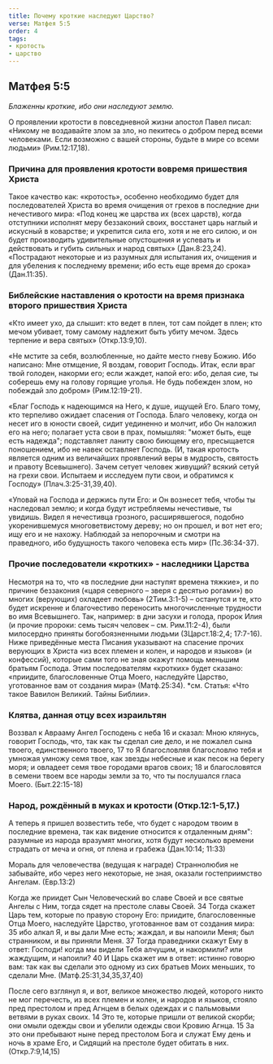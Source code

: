 ```yaml
---
title: Почему кроткие наследуют Царство?
verse: Матфея 5:5
order: 4
tags: 
- кротость
- царство
---
```


## Матфея 5:5

*Блаженны кроткие, ибо они наследуют землю.* 

О проявлении кротости в повседневной жизни апостол Павел писал: «Никому не воздавайте злом за зло, но пекитесь о добром перед всеми человеками.  Если возможно с вашей стороны, будьте в мире со всеми людьми» (Рим.12:17,18). 

### Причина для проявления кротости вовремя пришествия Христа

Такое качество как: «кротость», особенно необходимо будет для последователей Христа во время очищения от грехов в последние дни нечестивого мира: «Под конец же царства их (всех царств), когда отступники исполнят меру беззаконий своих, восстанет царь наглый и искусный в коварстве; и укрепится сила его, хотя и не его силою, и он будет производить удивительные опустошения и успевать и действовать и губить сильных и народ святых» (Дан.8:23,24). «Пострадают некоторые и из разумных для испытания их, очищения и для убеления к последнему времени; ибо есть еще время до срока» (Дан.11:35).

### Библейские наставления о кротости на время признака второго пришествия Христа

«Кто имеет ухо, да слышит: кто ведет в плен, тот сам пойдет в плен; кто мечом убивает, тому самому надлежит быть убиту мечом. Здесь терпение и вера святых» (Откр.13:9,10). 

«Не мстите за себя, возлюбленные, но дайте место гневу Божию. Ибо написано: Мне отмщение, Я воздам, говорит Господь. Итак, если враг твой голоден, накорми его; если жаждет, напой его: ибо, делая сие, ты соберешь ему на голову горящие уголья.  Не будь побежден злом, но побеждай зло добром» (Рим.12:19-21). 

«Благ Господь к надеющимся на Него, к душе, ищущей Его.  Благо тому, кто терпеливо ожидает спасения от Господа.  Благо человеку, когда он несет иго в юности своей, сидит уединенно и молчит, ибо Он наложил его на него;  полагает уста свои в прах, помышляя: "может быть, еще есть надежда";  подставляет ланиту свою биющему его, пресыщается поношением,  ибо не навек оставляет Господь.  (И, такая кротость является одним из величайших проявлений веры в мудрость, святость и правоту Всевышнего).   Зачем сетует человек живущий? всякий сетуй на грехи свои.  Испытаем и исследуем пути свои, и обратимся к Господу» (Плач.3:25-31,39,40). 

«Уповай на Господа и держись пути Его: и Он вознесет тебя, чтобы ты наследовал землю; и когда будут истребляемы нечестивые, ты увидишь. Видел я нечестивца грозного, расширявшегося, подобно укоренившемуся многоветвистому дереву;  но он прошел, и вот нет его; ищу его и не нахожу. Наблюдай за непорочным и смотри на праведного, ибо будущность такого человека есть мир» (Пс.36:34-37). 

### Прочие последователи «кротких» - наследники Царства

Несмотря на то, что «в последние дни наступят времена тяжкие», и по причине беззакония («царя северного – зверя с десятью рогами») во многих (верующих)  охладеет любовь» (2Тим.3:1-5) – останутся и те, кто будет искренне и благочестиво переносить многочисленные трудности во имя Всевышнего. Так, например: в дни засухи и голода, пророк Илия (и прочие пророки: семь тысяч человек – см. Рим.11:2-4), были милосердно приняты богобоязненными людьми (3Царст.18:2,4; 17:7-16). Ниже приведённые места Писания указывают на спасение прочих верующих в Христа «из всех племен и колен, и народов и языков» (и конфессий), которые сами того не зная окажут помощь меньшим братьям Господа. Этим последователям «кротких» будет сказано: «приидите, благословенные Отца Моего, наследуйте Царство, уготованное вам от создания мира» (Матф.25:34).  *см. Статья: «Что такое Вавилон Великий. Тайны Библии». 


### Клятва, данная отцу всех израильтян

Воззвал к Аврааму Ангел Господень с неба 16 и сказал: Мною клянусь, говорит Господь, что, так как ты сделал сие дело, и не пожалел сына твоего, единственного твоего, 17 то Я благословляя благословлю тебя и умножая умножу семя твое, как звезды небесные и как песок на берегу моря; и овладеет семя твое городами врагов своих; 18 и благословятся в семени твоем все народы земли за то, что ты послушался гласа Моего. (Быт.22:15-18) 

### Народ, рождённый в муках и кротости (Откр.12:1-5,17.)

А теперь я пришел возвестить тебе, что будет с народом твоим в последние времена, так как видение относится к отдаленным дням":  разумные из народа вразумят многих, хотя будут несколько времени страдать от меча и огня, от плена и грабежа (Дан.10:14; 11:33)

Мораль для человечества (ведущая к награде)
Страннолюбия не забывайте, ибо через него некоторые, не зная, оказали гостеприимство Ангелам. (Евр.13:2)

Когда же приидет Сын Человеческий во славе Своей и все святые Ангелы с Ним, тогда сядет на престоле славы Своей.  34 Тогда скажет Царь тем, которые по правую сторону Его: приидите, благословенные Отца Моего, наследуйте Царство, уготованное вам от создания мира: 35 ибо алкал Я, и вы дали Мне есть; жаждал, и вы напоили Меня; был странником, и вы приняли Меня. 37 Тогда праведники скажут Ему в ответ: Господи! когда мы видели Тебя алчущим, и накормили? или жаждущим, и напоили? 40 И Царь скажет им в ответ: истинно говорю вам: так как вы сделали это одному из сих братьев Моих меньших, то сделали Мне. (Матф.25:31,34,35,37,40)

После сего взглянул я, и вот, великое множество людей, которого никто не мог перечесть, из всех племен и колен, и народов и языков, стояло пред престолом и пред Агнцем в белых одеждах и с пальмовыми ветвями в руках своих. 14 Это те, которые пришли от великой скорби; они омыли одежды свои и убелили одежды свои Кровию Агнца. 15 За это они пребывают ныне перед престолом Бога и служат Ему день и ночь в храме Его, и Сидящий на престоле будет обитать в них. (Откр.7:9,14,15)